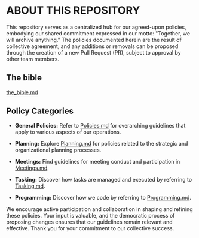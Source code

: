 # ABOUT THIS REPOSITORY

This repository serves as a centralized hub for our agreed-upon policies, embodying our shared commitment expressed in our motto: "Together, we will archive anything." 
The policies documented herein are the result of collective agreement, and any additions or removals can be proposed through the creation of a new Pull Request (PR), subject to approval by other team members.

## The bible
[the_bible.md](bible/README.md)

## Policy Categories

- **General Policies:** Refer to [Policies.md](policies.md) for overarching guidelines that apply to various aspects of our operations.

- **Planning:** Explore [Planning.md](planning.md) for policies related to the strategic and organizational planning processes.

- **Meetings:** Find guidelines for meeting conduct and participation in [Meetings.md](meetings.md).

- **Tasking:** Discover how tasks are managed and executed by referring to [Tasking.md](tasking.md).

- **Programming:** Discover how we code by referring to [Programming.md](programming.md).

We encourage active participation and collaboration in shaping and refining these policies. Your input is valuable, and the democratic process of proposing changes ensures that our guidelines remain relevant and effective. Thank you for your commitment to our collective success.
